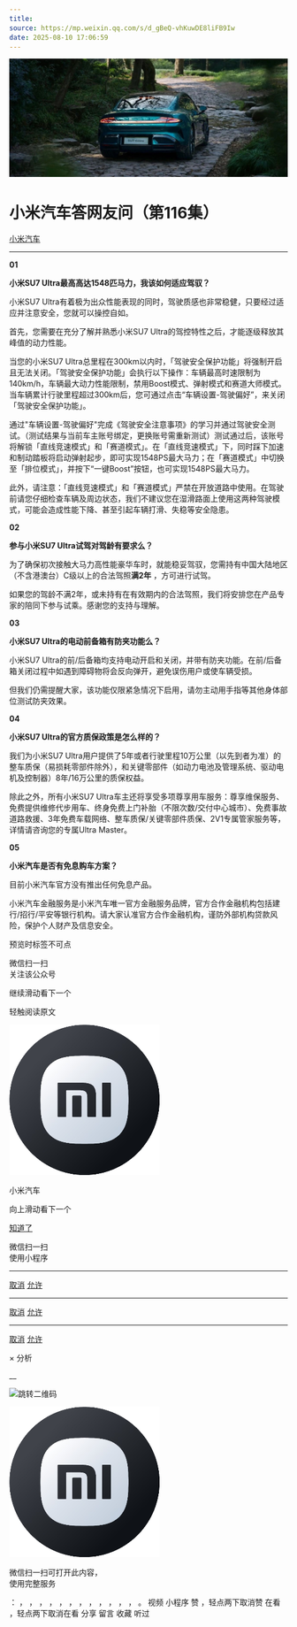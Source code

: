 ```yaml
---
title: 
source: https://mp.weixin.qq.com/s/d_gBeQ-vhKuwDE8liFB9Iw
date: 2025-08-10 17:06:59
---
```


![cover_image](images/img_e2b26aab.jpg)


#  小米汽车答网友问（第116集）


[ 小米汽车 ](<javascript:void\(0\);>)

______

  

**01**

**小米SU7 Ultra最高高达1548匹马力，我该如何适应驾驭？**

小米SU7 Ultra有着极为出众性能表现的同时，驾驶质感也非常稳健，只要经过适应并注意安全，您就可以操控自如。

首先，您需要在充分了解并熟悉小米SU7 Ultra的驾控特性之后，才能逐级释放其峰值的动力性能。

当您的小米SU7 Ultra总里程在300km以内时，「驾驶安全保护功能」将强制开启且无法关闭。「驾驶安全保护功能」会执行以下操作：车辆最高时速限制为140km/h，车辆最大动力性能限制，禁用Boost模式、弹射模式和赛道大师模式。当车辆累计行驶里程超过300km后，您可通过点击“车辆设置-驾驶偏好”，来关闭 「驾驶安全保护功能」。

通过"车辆设置-驾驶偏好"完成《驾驶安全注意事项》的学习并通过驾驶安全测试。（测试结果与当前车主账号绑定，更换账号需重新测试）测试通过后，该账号将解锁「直线竞速模式」和「赛道模式」。在「直线竞速模式」下，同时踩下加速和制动踏板将启动弹射起步，即可实现1548PS最大马力；在「赛道模式」中切换至「排位模式」，并按下“一键Boost”按钮，也可实现1548PS最大马力。

此外，请注意：「直线竞速模式」和「赛道模式」严禁在开放道路中使用。在驾驶前请您仔细检查车辆及周边状态，我们不建议您在湿滑路面上使用这两种驾驶模式，可能会造成性能下降、甚至引起车辆打滑、失稳等安全隐患。

  

**02**

**参与小米SU7 Ultra试驾对驾龄有要求么？**

为了确保初次接触大马力高性能豪华车时，就能稳妥驾驭，您需持有中国大陆地区（不含港澳台）C级以上的合法驾照**满2年** ，方可进行试驾。

如果您的驾龄不满2年，或未持有在有效期内的合法驾照，我们将安排您在产品专家的陪同下参与试乘。感谢您的支持与理解。

  

**03**

**小米SU7 Ultra的电动前备箱有防夹功能么？**

小米SU7 Ultra的前/后备箱均支持电动开启和关闭，并带有防夹功能。在前/后备箱关闭过程中如遇到障碍物将会反向弹开，避免误伤用户或使车辆受损。

但我们仍需提醒大家，该功能仅限紧急情况下启用，请勿主动用手指等其他身体部位测试防夹效果。

  

****04****

**小米SU7 Ultra的官方质保政策是怎么样的？**

我们为小米SU7 Ultra用户提供了5年或者行驶里程10万公里（以先到者为准）的整车质保（易损耗零部件除外），和关键零部件（如动力电池及管理系统、驱动电机及控制器）8年/16万公里的质保权益。

除此之外，所有小米SU7 Ultra车主还将享受多项尊享用车服务：尊享维保服务、免费提供维修代步用车、终身免费上门补胎（不限次数/交付中心城市）、免费事故道路救援、3年免费车载网络、整车质保/关键零部件质保、2V1专属管家服务等，详情请咨询您的专属Ultra Master。

  

****05****

**小米汽车是否有免息购车方案？**

目前小米汽车官方没有推出任何免息产品。

小米汽车金融服务是小米汽车唯一官方金融服务品牌，官方合作金融机构包括建行/招行/平安等银行机构。请大家认准官方合作金融机构，谨防外部机构贷款风险，保护个人财产及信息安全。

  

  

  

[](<>)[](<>)

预览时标签不可点

微信扫一扫  
关注该公众号

继续滑动看下一个

轻触阅读原文

![img_97d833da.jpg](images/img_97d833da.jpg)

小米汽车 

向上滑动看下一个

[知道了](<javascript:;>)

微信扫一扫  
使用小程序

****

[取消](<javascript:void\(0\);>) [允许](<javascript:void\(0\);>)

****

[取消](<javascript:void\(0\);>) [允许](<javascript:void\(0\);>)

****

[取消](<javascript:void\(0\);>) [允许](<javascript:void\(0\);>)

× 分析

__

![跳转二维码]()

![作者头像](images/img_97d833da.jpg)

微信扫一扫可打开此内容，  
使用完整服务

： ， ， ， ， ， ， ， ， ， ， ， ， 。 视频 小程序 赞 ，轻点两下取消赞 在看 ，轻点两下取消在看 分享 留言 收藏 听过